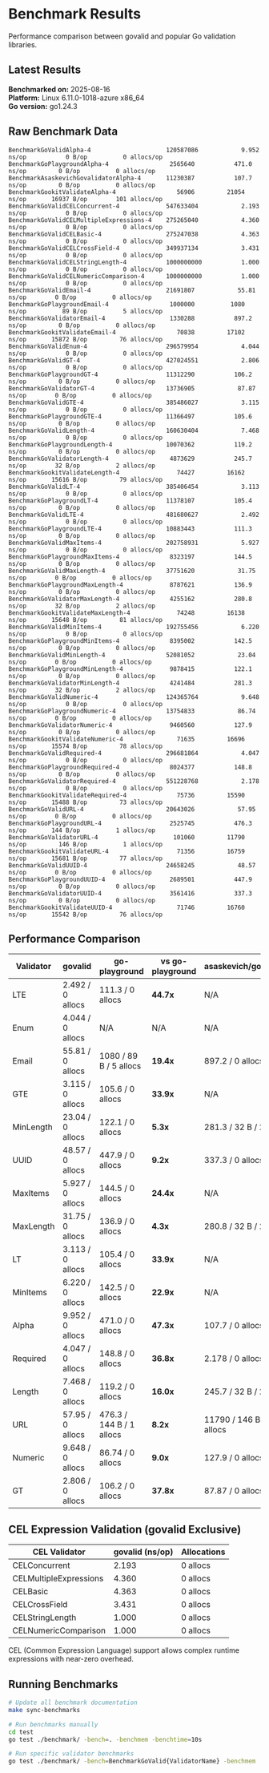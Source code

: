 # Benchmark Results

Performance comparison between govalid and popular Go validation libraries.

## Latest Results

**Benchmarked on:** 2025-08-16  
**Platform:** Linux 6.11.0-1018-azure x86_64  
**Go version:** go1.24.3

## Raw Benchmark Data

```
BenchmarkGoValidAlpha-4                    	120587086	         9.952 ns/op	       0 B/op	       0 allocs/op
BenchmarkGoPlaygroundAlpha-4               	 2565640	       471.0 ns/op	       0 B/op	       0 allocs/op
BenchmarkAsaskevichGovalidatorAlpha-4      	11230387	       107.7 ns/op	       0 B/op	       0 allocs/op
BenchmarkGookitValidateAlpha-4             	   56906	     21054 ns/op	   16937 B/op	     101 allocs/op
BenchmarkGoValidCELConcurrent-4            	547633404	         2.193 ns/op	       0 B/op	       0 allocs/op
BenchmarkGoValidCELMultipleExpressions-4   	275265040	         4.360 ns/op	       0 B/op	       0 allocs/op
BenchmarkGoValidCELBasic-4                 	275247038	         4.363 ns/op	       0 B/op	       0 allocs/op
BenchmarkGoValidCELCrossField-4            	349937134	         3.431 ns/op	       0 B/op	       0 allocs/op
BenchmarkGoValidCELStringLength-4          	1000000000	         1.000 ns/op	       0 B/op	       0 allocs/op
BenchmarkGoValidCELNumericComparison-4     	1000000000	         1.000 ns/op	       0 B/op	       0 allocs/op
BenchmarkGoValidEmail-4                    	21691807	        55.81 ns/op	       0 B/op	       0 allocs/op
BenchmarkGoPlaygroundEmail-4               	 1000000	      1080 ns/op	      89 B/op	       5 allocs/op
BenchmarkGoValidatorEmail-4                	 1330288	       897.2 ns/op	       0 B/op	       0 allocs/op
BenchmarkGookitValidateEmail-4             	   70838	     17102 ns/op	   15872 B/op	      76 allocs/op
BenchmarkGoValidEnum-4                     	296579954	         4.044 ns/op	       0 B/op	       0 allocs/op
BenchmarkGoValidGT-4                       	427024551	         2.806 ns/op	       0 B/op	       0 allocs/op
BenchmarkGoPlaygroundGT-4                  	11312290	       106.2 ns/op	       0 B/op	       0 allocs/op
BenchmarkGoValidatorGT-4                   	13736905	        87.87 ns/op	       0 B/op	       0 allocs/op
BenchmarkGoValidGTE-4                      	385486027	         3.115 ns/op	       0 B/op	       0 allocs/op
BenchmarkGoPlaygroundGTE-4                 	11366497	       105.6 ns/op	       0 B/op	       0 allocs/op
BenchmarkGoValidLength-4                   	160630404	         7.468 ns/op	       0 B/op	       0 allocs/op
BenchmarkGoPlaygroundLength-4              	10070362	       119.2 ns/op	       0 B/op	       0 allocs/op
BenchmarkGoValidatorLength-4               	 4873629	       245.7 ns/op	      32 B/op	       2 allocs/op
BenchmarkGookitValidateLength-4            	   74427	     16162 ns/op	   15616 B/op	      79 allocs/op
BenchmarkGoValidLT-4                       	385406454	         3.113 ns/op	       0 B/op	       0 allocs/op
BenchmarkGoPlaygroundLT-4                  	11378107	       105.4 ns/op	       0 B/op	       0 allocs/op
BenchmarkGoValidLTE-4                      	481680627	         2.492 ns/op	       0 B/op	       0 allocs/op
BenchmarkGoPlaygroundLTE-4                 	10883443	       111.3 ns/op	       0 B/op	       0 allocs/op
BenchmarkGoValidMaxItems-4                 	202758931	         5.927 ns/op	       0 B/op	       0 allocs/op
BenchmarkGoPlaygroundMaxItems-4            	 8323197	       144.5 ns/op	       0 B/op	       0 allocs/op
BenchmarkGoValidMaxLength-4                	37751620	        31.75 ns/op	       0 B/op	       0 allocs/op
BenchmarkGoPlaygroundMaxLength-4           	 8787621	       136.9 ns/op	       0 B/op	       0 allocs/op
BenchmarkGoValidatorMaxLength-4            	 4255162	       280.8 ns/op	      32 B/op	       2 allocs/op
BenchmarkGookitValidateMaxLength-4         	   74248	     16138 ns/op	   15648 B/op	      81 allocs/op
BenchmarkGoValidMinItems-4                 	192755456	         6.220 ns/op	       0 B/op	       0 allocs/op
BenchmarkGoPlaygroundMinItems-4            	 8395002	       142.5 ns/op	       0 B/op	       0 allocs/op
BenchmarkGoValidMinLength-4                	52081052	        23.04 ns/op	       0 B/op	       0 allocs/op
BenchmarkGoPlaygroundMinLength-4           	 9878415	       122.1 ns/op	       0 B/op	       0 allocs/op
BenchmarkGoValidatorMinLength-4            	 4241484	       281.3 ns/op	      32 B/op	       2 allocs/op
BenchmarkGoValidNumeric-4                  	124365764	         9.648 ns/op	       0 B/op	       0 allocs/op
BenchmarkGoPlaygroundNumeric-4             	13754833	        86.74 ns/op	       0 B/op	       0 allocs/op
BenchmarkGoValidatorNumeric-4              	 9460560	       127.9 ns/op	       0 B/op	       0 allocs/op
BenchmarkGookitValidateNumeric-4           	   71635	     16696 ns/op	   15574 B/op	      78 allocs/op
BenchmarkGoValidRequired-4                 	296681864	         4.047 ns/op	       0 B/op	       0 allocs/op
BenchmarkGoPlaygroundRequired-4            	 8024377	       148.8 ns/op	       0 B/op	       0 allocs/op
BenchmarkGoValidatorRequired-4             	551228768	         2.178 ns/op	       0 B/op	       0 allocs/op
BenchmarkGookitValidateRequired-4          	   75736	     15590 ns/op	   15488 B/op	      73 allocs/op
BenchmarkGoValidURL-4                      	20643026	        57.95 ns/op	       0 B/op	       0 allocs/op
BenchmarkGoPlaygroundURL-4                 	 2525745	       476.3 ns/op	     144 B/op	       1 allocs/op
BenchmarkGoValidatorURL-4                  	  101060	     11790 ns/op	     146 B/op	       1 allocs/op
BenchmarkGookitValidateURL-4               	   71356	     16759 ns/op	   15681 B/op	      77 allocs/op
BenchmarkGoValidUUID-4                     	24658245	        48.57 ns/op	       0 B/op	       0 allocs/op
BenchmarkGoPlaygroundUUID-4                	 2689501	       447.9 ns/op	       0 B/op	       0 allocs/op
BenchmarkGoValidatorUUID-4                 	 3561416	       337.3 ns/op	       0 B/op	       0 allocs/op
BenchmarkGookitValidateUUID-4              	   71746	     16760 ns/op	   15542 B/op	      76 allocs/op
```

## Performance Comparison

| Validator | govalid | go-playground | vs go-playground | asaskevich/govalidator | vs asaskevich | gookit/validate | vs gookit |
|-----------|---------|---------------|------------------|----------------------|---------------|----------------|----------|
| LTE | 2.492 / 0 allocs | 111.3 / 0 allocs | **44.7x** | N/A | N/A | N/A | N/A |
| Enum | 4.044 / 0 allocs | N/A | N/A | N/A | N/A | N/A | N/A |
| Email | 55.81 / 0 allocs | 1080 / 89 B / 5 allocs | **19.4x** | 897.2 / 0 allocs | **16.1x** | 17102 / 15872 B / 76 allocs | **306.4x** |
| GTE | 3.115 / 0 allocs | 105.6 / 0 allocs | **33.9x** | N/A | N/A | N/A | N/A |
| MinLength | 23.04 / 0 allocs | 122.1 / 0 allocs | **5.3x** | 281.3 / 32 B / 2 allocs | **12.2x** | N/A | N/A |
| UUID | 48.57 / 0 allocs | 447.9 / 0 allocs | **9.2x** | 337.3 / 0 allocs | **6.9x** | 16760 / 15542 B / 76 allocs | **345.1x** |
| MaxItems | 5.927 / 0 allocs | 144.5 / 0 allocs | **24.4x** | N/A | N/A | N/A | N/A |
| MaxLength | 31.75 / 0 allocs | 136.9 / 0 allocs | **4.3x** | 280.8 / 32 B / 2 allocs | **8.8x** | 16138 / 15648 B / 81 allocs | **508.3x** |
| LT | 3.113 / 0 allocs | 105.4 / 0 allocs | **33.9x** | N/A | N/A | N/A | N/A |
| MinItems | 6.220 / 0 allocs | 142.5 / 0 allocs | **22.9x** | N/A | N/A | N/A | N/A |
| Alpha | 9.952 / 0 allocs | 471.0 / 0 allocs | **47.3x** | 107.7 / 0 allocs | **10.8x** | 21054 / 16937 B / 101 allocs | **2115.6x** |
| Required | 4.047 / 0 allocs | 148.8 / 0 allocs | **36.8x** | 2.178 / 0 allocs | **0.5x** | 15590 / 15488 B / 73 allocs | **3852.2x** |
| Length | 7.468 / 0 allocs | 119.2 / 0 allocs | **16.0x** | 245.7 / 32 B / 2 allocs | **32.9x** | 16162 / 15616 B / 79 allocs | **2164.2x** |
| URL | 57.95 / 0 allocs | 476.3 / 144 B / 1 allocs | **8.2x** | 11790 / 146 B / 1 allocs | **203.5x** | 16759 / 15681 B / 77 allocs | **289.2x** |
| Numeric | 9.648 / 0 allocs | 86.74 / 0 allocs | **9.0x** | 127.9 / 0 allocs | **13.3x** | 16696 / 15574 B / 78 allocs | **1730.5x** |
| GT | 2.806 / 0 allocs | 106.2 / 0 allocs | **37.8x** | 87.87 / 0 allocs | **31.3x** | N/A | N/A |

## CEL Expression Validation (govalid Exclusive)

| CEL Validator | govalid (ns/op) | Allocations |
|---------------|-----------------|-------------|
| CELConcurrent | 2.193 | 0 allocs |
| CELMultipleExpressions | 4.360 | 0 allocs |
| CELBasic | 4.363 | 0 allocs |
| CELCrossField | 3.431 | 0 allocs |
| CELStringLength | 1.000 | 0 allocs |
| CELNumericComparison | 1.000 | 0 allocs |

CEL (Common Expression Language) support allows complex runtime expressions with near-zero overhead.

## Running Benchmarks

```bash
# Update all benchmark documentation
make sync-benchmarks

# Run benchmarks manually
cd test
go test ./benchmark/ -bench=. -benchmem -benchtime=10s

# Run specific validator benchmarks
go test ./benchmark/ -bench=BenchmarkGoValid{ValidatorName} -benchmem
```
